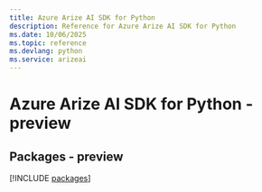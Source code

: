 ```yaml
---
title: Azure Arize AI SDK for Python
description: Reference for Azure Arize AI SDK for Python
ms.date: 10/06/2025
ms.topic: reference
ms.devlang: python
ms.service: arizeai
---
```

# Azure Arize AI SDK for Python - preview
## Packages - preview
[!INCLUDE [packages](arize-ai-index.md)]
